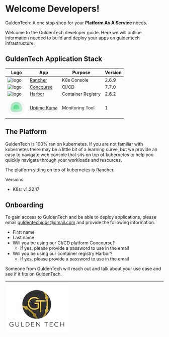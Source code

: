 # Welcome Developers!

GuldenTech: A one stop shop for your **Platform As A Service** needs.

Welcome to the GuldenTech developer guide. Here we will outline information needed to build and deploy your apps on guldentech infrastructure.

## GuldenTech Application Stack

| Logo | App | Purpose | Version | 
| --- | --- | --- | --- |
| ![logo](https://www.rancher.com/assets/img/favicon.png) | [Rancher](https://rancher.guldentech.com) | K8s Console | 2.6.9 |
| ![logo](https://concourse2.guldentech.com/public/images/favicon.png) | [Concourse](https://concourse2.guldentech.com/) | CI/CD |  7.7.0 |
| ![logo](https://goharbor.io/favicon.svg) | [Harbor](https://harbor2.guldentech.com/) | Container Registry | 2.6.2 |
| ![logo](_media/ios_sample.png) | [Uptime Kuma](https://kuma2.guldentech.com/) | Monitoring Tool | 1 |


## The Platform

GuldenTech is 100% ran on kubernetes. If you are not familiar with kubernetes there may be a little bit of a learning curve, but we provide an easy to navigate web console that sits on top of kubernetes to help you quickly navigate through your workloads and resources.

The platform sitting on top of kubernetes is Rancher.

Versions:
* K8s: v1.22.17

## Onboarding

To gain access to GuldenTech and be able to deploy applications, please email [guldentechjobs@gmail.com](mailto:guldentechjobs@gmail.com) and provide the following information.

* First name
* Last name
* Will you be using our CI/CD platform Concourse?
    * If yes, please provide a password to use in the email
* Will you be using our container registry Harbor?
    * If yes, please provide a password to use in the email

Someone from GuldenTech will reach out and talk about your use case and see if it fits on GuldenTech.

<hr>

![logo](_media/gt-words.jpg)